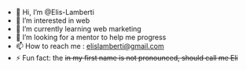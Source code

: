 - 👋 Hi, I’m @Elis-Lamberti
- 👀 I’m interested in web 
- 🌱 I’m currently learning web marketing
- 💞️ I’m looking for a mentor to help me progress 
- 📫 How to reach me : elislamberti@gmail.com
- ⚡ Fun fact: the <s> in my first name is not pronounced, should call me Eli


<!---
Elis-Lamberti/Elis-Lamberti is a ✨ special ✨ repository because its `README.md` (this file) appears on your GitHub profile.
You can click the Preview link to take a look at your changes.
--->
